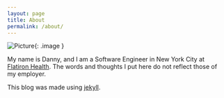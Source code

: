 ```yaml
---
layout: page
title: About
permalink: /about/
---
```


![Picture](/blog/assets/profile.jpg){: .image }

My name is Danny, and I am a Software Engineer in New York City at [Flatiron Health][flatiron]. The words and thoughts I put here do not reflect those of my employer.

This blog was made using [jekyll][jekyll].

[flatiron]: https://flatiron.com/
[jekyll]: https://jekyllrb.com/





<style>
	/* .center-image not used right now */
	.center-image {
	    margin: 0 auto;
	    display: block;
	}




	.image {
		width: 50%;
		min-width: 300px;
		/*border: 1px solid grey;*/
		
		/*border: 1px solid #021a40;*/

		padding:1px;
		background-color: grey;
		border:1px solid #021a40;
	}
</style>